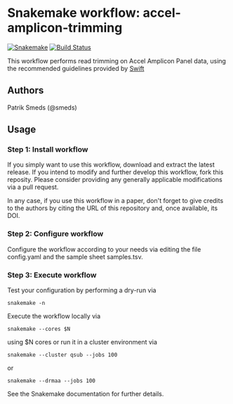# Snakemake workflow: accel-amplicon-trimming

[![Snakemake](https://img.shields.io/badge/snakemake-≥4.3.0-brightgreen.svg)](https://snakemake.bitbucket.io)
[![Build Status](https://travis-ci.org/clinical-genomics-uppsala/accel_amplicon_trimming.svg?branch=master)](https://travis-ci.org/clinical-genomics-uppsala/accel_amplicon_trimming)


This workflow performs read trimming on Accel Amplicon Panel data, using the
recommended guidelines provided by [Swift](https://swiftbiosci.com/wp-content/uploads/2017/03/17-1397-Amplicon-Bioinf-Guidelines.pdf)

## Authors

Patrik Smeds (@smeds)
## Usage

### Step 1: Install workflow

If you simply want to use this workflow, download and extract the latest release. If you intend to modify and further develop this workflow, fork this reposity. Please consider providing any generally applicable modifications via a pull request.

In any case, if you use this workflow in a paper, don't forget to give credits to the authors by citing the URL of this repository and, once available, its DOI.

### Step 2: Configure workflow

Configure the workflow according to your needs via editing the file config.yaml and the sample sheet samples.tsv.

### Step 3: Execute workflow

Test your configuration by performing a dry-run via

```
snakemake -n
```
Execute the workflow locally via

```
snakemake --cores $N
```
using $N cores or run it in a cluster environment via

```
snakemake --cluster qsub --jobs 100
```
or

```
snakemake --drmaa --jobs 100
```
See the Snakemake documentation for further details.

